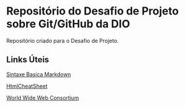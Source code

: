 # Repositório do Desafio de Projeto sobre Git/GitHub da DIO
Repositório criado para o Desafio de Projeto.

## Links Úteis
[Sintaxe Basica Markdown](https://www.markdownguide.org/basic-syntax)

[HtmlCheatSheet](https://htmlcheatsheet.com/css/)

[World Wide Web Consortium](https://www.w3.org/)
